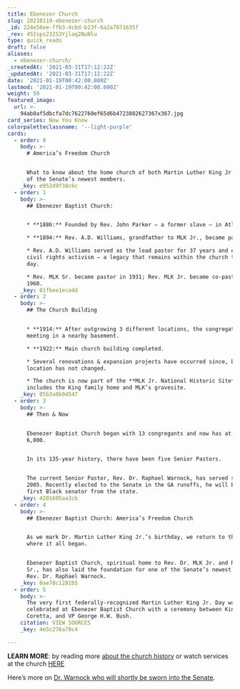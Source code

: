 ```yaml
---
title: Ebenezer Church
slug: 20210119-ebenezer-church
_id: 224e56ee-ffb3-4cbd-b23f-6a2a7871635f
_rev: 45Isps23253Yjlaq2NuNlu
type: quick_reads
draft: false
aliases:
  - ebenezer-church/
_createdAt: '2021-03-31T17:12:22Z'
_updatedAt: '2021-03-31T17:12:22Z'
date: '2021-01-19T00:42:00.000Z'
lastmod: '2021-01-19T00:42:00.000Z'
weight: 50
featured_image:
  url: >-
    94ab0af5dbcfa7dc7622760ef65d6b4723802627367x367.jpg
card_series: Now You Know
colorpaletteclassname: '--light-purple'
cards:
  - order: 0
    body: >-
      # America’s Freedom Church


      What to know about the home church of both Martin Luther King Jr. and one
      of the Senate’s newest members.
    _key: e052d9f38c6c
  - order: 1
    body: >-
      ## Ebenezer Baptist Church:


      * **1886:** Founded by Rev. John Parker – a former slave – in Atlanta, GA.

      * **1894:** Rev. A.D. Williams, grandfather to MLK Jr., became pastor.

      * Rev. A.D. Williams served as the lead pastor for 37 years and emphasized
      civil rights activism – a legacy that remains within the church to this
      day.

      * Rev. MLK Sr. became pastor in 1931; Rev. MLK Jr. became co-pastor in
      1960.
    _key: 81fbee1eca4d
  - order: 2
    body: >-
      ## The Church Building


      * **1914:** After outgrowing 3 different locations, the congregation began
      meeting in a nearby basement.

      * **1922:** Main church building completed.

      * Several renovations & expansion projects have occurred since, but the
      location has not changed.

      * The church is now part of the **MLK Jr. National Historic Site**, which
      includes the King family home and MLK’s gravesite.
    _key: 05b3a8b04547
  - order: 3
    body: >-
      ## Then & Now


      Ebenezer Baptist Church began with 13 congregants and now has at least
      6,000.


      In its 135-year history, there have been five Senior Pastors.


      The current Senior Pastor, Rev. Dr. Raphael Warnock, has served since
      2005. Recently elected to the Senate in the GA runoffs, he will be the
      first Black senator from the state.
    _key: 4201605aa3cb
  - order: 4
    body: >-
      ## Ebenezer Baptist Church: America’s Freedom Church


      As we mark Dr. Martin Luther King Jr.’s birthday, we return to the church
      where it all began.


      Ebenezer Baptist Church, spiritual home to Rev. Dr. MLK Jr. and Rev. MLK
      Sr., has also laid the foundation for one of the Senate’s newest members –
      Rev. Dr. Raphael Warnock.
    _key: 0ae70c1281b5
  - order: 5
    body: >-
      The very first federally-recognized Martin Luther King Jr. Day was
      celebrated at Ebenezer Baptist Church with a ceremony between King's wife,
      Coretta, and VP George H.W. Bush.
    citation: VIEW SOURCES
    _key: 4e5c276a79c4

---
```

**LEARN MORE**: by reading more [about the church history](https://www.ebenezeratl.org/our-history/#) or watch services at the church [HERE](https://livestream.com/historicebenezerbaptistchurch)

Here’s more on [Dr. Warnock who will shortly be sworn into the Senate](https://www.npr.org/2021/01/06/952429877/democrat-raphael-warnock-wins-georgia-runoff).